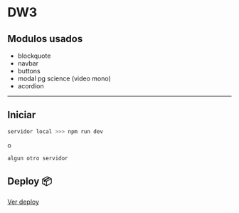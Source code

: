 # DW3
## Modulos usados
* blockquote
* navbar
* buttons
* modal pg science (video mono)
* acordion


---

## Iniciar
```bash
servidor local >>> npm run dev
```
o
```bash
algun otro servidor
```

## Deploy 📦
[Ver deploy](https://w3obligatorio1.netlify.app/)

